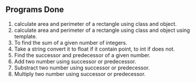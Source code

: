 ## Programs Done
1. calculate area and perimeter of a rectangle using class and object.
2. calculate area and perimeter of a rectangle using class and object using template.
3. To find the sum of a given number of integers.
4. Take a string convert it to float if it contain point, to int if does not.
5. Find the successor and predecessor of a given number.
6. Add two number using successor or predecessor.
7. Substract two number using successor or predecessor.
8. Multiply two number using successor or predecessor. 